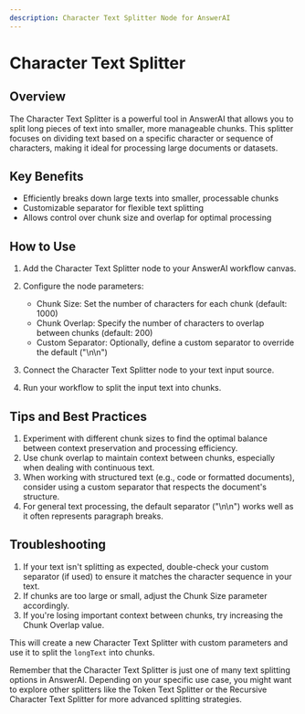 ```yaml
---
description: Character Text Splitter Node for AnswerAI
---
```


# Character Text Splitter

## Overview

The Character Text Splitter is a powerful tool in AnswerAI that allows you to split long pieces of text into smaller, more manageable chunks. This splitter focuses on dividing text based on a specific character or sequence of characters, making it ideal for processing large documents or datasets.

## Key Benefits

- Efficiently breaks down large texts into smaller, processable chunks
- Customizable separator for flexible text splitting
- Allows control over chunk size and overlap for optimal processing

## How to Use

1. Add the Character Text Splitter node to your AnswerAI workflow canvas.
2. Configure the node parameters:
   - Chunk Size: Set the number of characters for each chunk (default: 1000)
   - Chunk Overlap: Specify the number of characters to overlap between chunks (default: 200)
   - Custom Separator: Optionally, define a custom separator to override the default ("\n\n")

3. Connect the Character Text Splitter node to your text input source.
4. Run your workflow to split the input text into chunks.

<!-- TODO: Add a screenshot of the Character Text Splitter node on the AnswerAI canvas -->

## Tips and Best Practices

1. Experiment with different chunk sizes to find the optimal balance between context preservation and processing efficiency.
2. Use chunk overlap to maintain context between chunks, especially when dealing with continuous text.
3. When working with structured text (e.g., code or formatted documents), consider using a custom separator that respects the document's structure.
4. For general text processing, the default separator ("\n\n") works well as it often represents paragraph breaks.

## Troubleshooting

1. If your text isn't splitting as expected, double-check your custom separator (if used) to ensure it matches the character sequence in your text.
2. If chunks are too large or small, adjust the Chunk Size parameter accordingly.
3. If you're losing important context between chunks, try increasing the Chunk Overlap value.

This will create a new Character Text Splitter with custom parameters and use it to split the `longText` into chunks.

Remember that the Character Text Splitter is just one of many text splitting options in AnswerAI. Depending on your specific use case, you might want to explore other splitters like the Token Text Splitter or the Recursive Character Text Splitter for more advanced splitting strategies.
